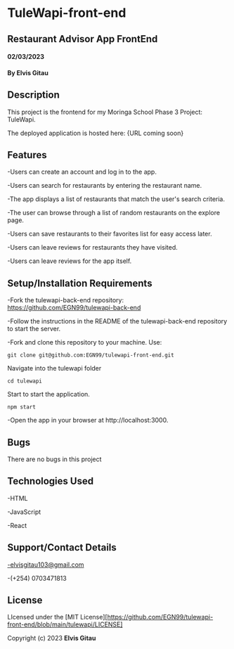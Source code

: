 # TuleWapi-front-end
## Restaurant Advisor App FrontEnd
#### 02/03/2023
#### By Elvis Gitau

## Description
This project is the frontend for my Moringa School Phase 3 Project: TuleWapi.

The deployed application is hosted here: {URL coming soon}

## Features
-Users can create an account and log in to the app.

-Users can search for restaurants by entering the restaurant name.

-The app displays a list of restaurants that match the user's search criteria.

-The user can browse through a list of random restaurants on the explore page.

-Users can save restaurants to their favorites list for easy access later.

-Users can leave reviews for restaurants they have visited.

-Users can leave reviews for the app itself.

## Setup/Installation Requirements
-Fork the tulewapi-back-end repository: https://github.com/EGN99/tulewapi-back-end

-Follow the instructions in the README of the tulewapi-back-end repository to start the server.

-Fork and clone this repository to your machine. Use:

    git clone git@github.com:EGN99/tulewapi-front-end.git

Navigate into the tulewapi folder

    cd tulewapi

Start to start the application.

    npm start

-Open the app in your browser at http://localhost:3000.


## Bugs
There are no bugs in this project

## Technologies Used
-HTML

-JavaScript

-React


## Support/Contact Details
-elvisgitau103@gmail.com

-(+254) 0703471813
## License
LIcensed under the [MIT License][https://github.com/EGN99/tulewapi-front-end/blob/main/tulewapi/LICENSE] 

Copyright (c) 2023 **Elvis Gitau**   